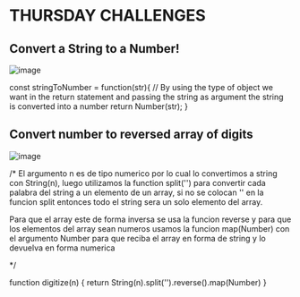 # THURSDAY CHALLENGES


## Convert a String to a Number!

![image](https://user-images.githubusercontent.com/117783981/212460560-d4f78ad0-abf1-4d12-8204-bb1f0c64b605.png)


const stringToNumber = function(str){
  // By using the type of object we want in the return statement and passing the string as argument the string is converted into a number
  return Number(str);
}


## Convert number to reversed array of digits

![image](https://user-images.githubusercontent.com/117783981/212490364-f7ceda43-ded5-4a2f-be6a-e58d74f6ab5d.png)


/*
El argumento n es de tipo numerico por lo cual lo convertimos a string con
String(n), luego utilizamos la function split('') para convertir cada palabra
del string a un elemento de un array, si no se colocan '' en la funcion split
entonces todo el string sera un solo elemento del array.

Para que el array este de forma inversa se usa la funcion reverse y para que los
elementos del array sean numeros usamos la funcion map(Number) con el argumento
Number para que reciba el array en forma de string y lo devuelva en forma numerica

*/

function digitize(n) {
  return String(n).split('').reverse().map(Number)
}

